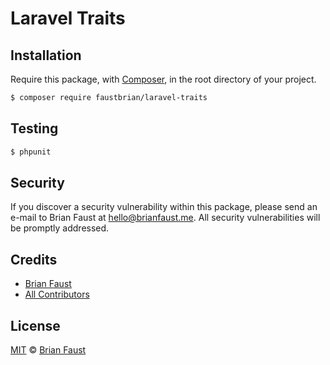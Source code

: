 # Laravel Traits

## Installation

Require this package, with [Composer](https://getcomposer.org/), in the root directory of your project.

``` bash
$ composer require faustbrian/laravel-traits
```

## Testing

``` bash
$ phpunit
```

## Security

If you discover a security vulnerability within this package, please send an e-mail to Brian Faust at hello@brianfaust.me. All security vulnerabilities will be promptly addressed.

## Credits

- [Brian Faust](https://github.com/faustbrian)
- [All Contributors](../../contributors)

## License

[MIT](LICENSE) © [Brian Faust](https://brianfaust.me)
